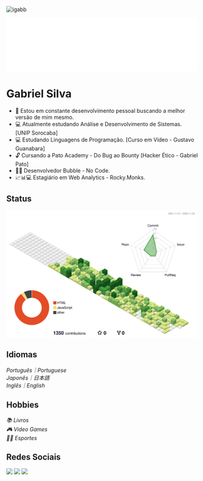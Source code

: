 <p align="left"><img src="https://komarev.com/ghpvc/?username=igabb" alt="igabb" /></p>

![Hello](docs/hello.svg)

# Gabriel Silva
- 🦈 Estou em constante desenvolvimento pessoal buscando a melhor versão de mim mesmo.
- 💻 Atualmente estudando Análise e Desenvolvimento de Sistemas. [UNIP Sorocaba]
- 💻 Estudando Linguagens de Programação. [Curso em Vídeo - Gustavo Guanabara]
- 🔓 Cursando a Pato Academy - Do Bug ao Bounty [Hacker Ético - Gabriel Pato]
- 👨‍💻 Desenvolvedor Bubble - No Code.
- 📈📊💻 Estagiário em Web Analytics - Rocky.Monks.

## Status
![](./profile-3d-contrib/profile-green-animate.svg)

## Idiomas
 <i>Português｜Portuguese</i> </br>
 <i>Japonês｜日本語</i> </br>
 <i>Inglês｜English </i> </br>
 
 ## Hobbies
 <i>📚 Livros </i> </br>
 <i>🎮 Video Games </i> </br>
 <i>🏋️‍♂️ Esportes </i> </br>
 
## Redes Sociais 
[<img height="50" src="https://img.shields.io/badge/linkedin-%230077B5.svg?&style=for-the-badge&logo=linkedin&logoColor=white" />](https://www.linkedin.com/in/gabriel-silva-profile/)
[<img height="50" src = "https://img.shields.io/badge/instagram-%23E4405F.svg?&style=for-the-badge&logo=instagram&logoColor=white">](https://www.instagram.com/gabrielzius/)
[<img height="50" src = "https://img.shields.io/badge/facebook-%231877F2.svg?&style=for-the-badge&logo=facebook&logoColor=white">](https://www.facebook.com/gabiel.silva.52/)
  
